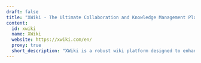 ```yaml
---
draft: false
title: "XWiki - The Ultimate Collaboration and Knowledge Management Platform"
content:
  id: xwiki
  name: XWiki
  website: https://xwiki.com/en/
  proxy: true
  short_description: "XWiki is a robust wiki platform designed to enhance collaboration, organize knowledge, and support enterprise integration with unmatched flexibility and extensibility."
---
```

